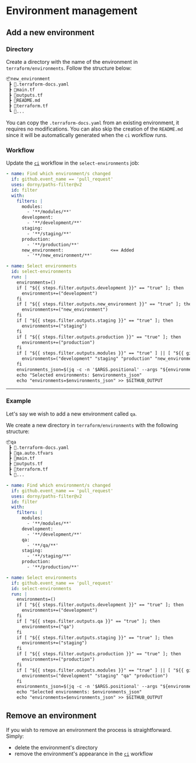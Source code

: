 # Environment management

## Add a new environment

### Directory

Create a directory with the name of the environment in `terraform/environments`. Follow the structure below:

```bash
📦new_environment
 ┣ 📜.terraform-docs.yaml
 ┣ 📜main.tf
 ┣ 📜outputs.tf
 ┣ 📜README.md
 ┣ 📜terraform.tf
 ┗ 📜...
```

You can copy the `.terraform-docs.yaml` from an existing environment, it requires no modifications. You can also skip the creation of the `README.md` since it will be automatically generated when the `ci` workflow runs.

### Workflow

Update the [`ci`](../.github/workflows/ci.yaml) workflow in the `select-environments` job:

```yaml
- name: Find which environment/s changed
  if: github.event_name == 'pull_request'
  uses: dorny/paths-filter@v2
  id: filter
  with:
    filters: |
      modules:
        - '**/modules/**'
      development:
        - '**/development/**'
      staging:
        - '**/staging/**'
      production:
        - '**/production/**'
      new_environment:                  <== Added
        - '**/new_environment/**'

- name: Select environments
  id: select-environments
  run: |
    environments=()
    if [ "${{ steps.filter.outputs.development }}" == "true" ]; then
      environments+=("development")
    fi
    if [ "${{ steps.filter.outputs.new_environment }}" == "true" ]; then        <== Added
      environments+=("new_environment")
    fi
    if [ "${{ steps.filter.outputs.staging }}" == "true" ]; then
      environments+=("staging")
    fi
    if [ "${{ steps.filter.outputs.production }}" == "true" ]; then
      environments+=("production")
    fi
    if [ "${{ steps.filter.outputs.modules }}" == "true" ] || [ "${{ github.event_name }}" == "workflow_dispatch" ]; then
      environments=("development" "staging" "production" "new_environment")
    fi
    environments_json=$(jq -c -n '$ARGS.positional' --args "${environments[@]}")
    echo "Selected environments: $environments_json"
    echo "environments=$environments_json" >> $GITHUB_OUTPUT
```

---

### Example

Let's say we wish to add a new environment called `qa`.

We create a new directory in `terraform/environments` with the following structure:

```bash
📦qa
 ┣ 📜.terraform-docs.yaml
 ┣ 📜qa.auto.tfvars
 ┣ 📜main.tf
 ┣ 📜outputs.tf
 ┣ 📜terraform.tf
 ┗ 📜...
```

```yaml
- name: Find which environment/s changed
  if: github.event_name == 'pull_request'
  uses: dorny/paths-filter@v2
  id: filter
  with:
    filters: |
      modules:
        - '**/modules/**'
      development:
        - '**/development/**'
      qa:
        - '**/qa/**'
      staging:
        - '**/staging/**'
      production:
        - '**/production/**'

- name: Select environments
  if: github.event_name == 'pull_request'
  id: select-environments
  run: |
    environments=()
    if [ "${{ steps.filter.outputs.development }}" == "true" ]; then
      environments+=("development")
    fi
    if [ "${{ steps.filter.outputs.qa }}" == "true" ]; then
      environments+=("qa")
    fi
    if [ "${{ steps.filter.outputs.staging }}" == "true" ]; then
      environments+=("staging")
    fi
    if [ "${{ steps.filter.outputs.production }}" == "true" ]; then
      environments+=("production")
    fi
    if [ "${{ steps.filter.outputs.modules }}" == "true" ] || [ "${{ github.event_name }}" == "workflow_dispatch" ]; then
      environments=("development" "staging" "qa" "production")
    fi
    environments_json=$(jq -c -n '$ARGS.positional' --args "${environments[@]}")
    echo "Selected environments: $environments_json"
    echo "environments=$environments_json" >> $GITHUB_OUTPUT
```

## Remove an environment

If you wish to remove an environment the process is straightforward. Simply:

- delete the environment's directory
- remove the environment's appearance in the [`ci`](../.github/workflows/ci.yaml) workflow

